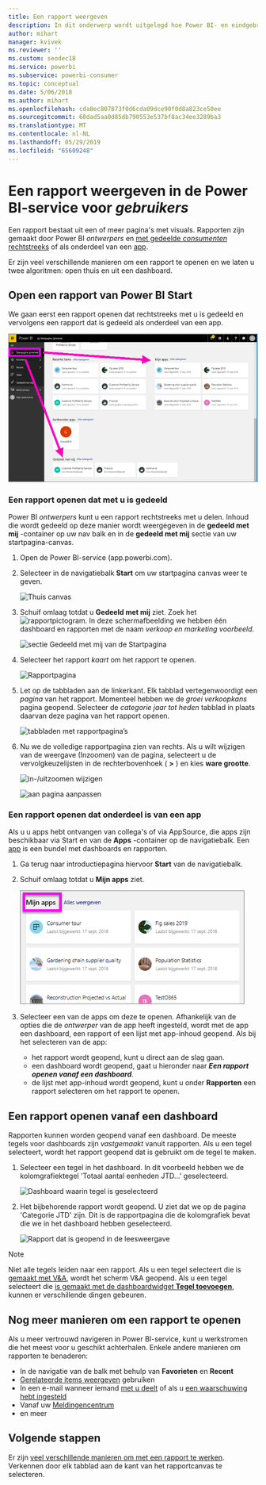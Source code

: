 ```yaml
---
title: Een rapport weergeven
description: In dit onderwerp wordt uitgelegd hoe Power BI- en eindgebruikers een Power BI-rapport openen en weergeven.
author: mihart
manager: kvivek
ms.reviewer: ''
ms.custom: seodec18
ms.service: powerbi
ms.subservice: powerbi-consumer
ms.topic: conceptual
ms.date: 5/06/2018
ms.author: mihart
ms.openlocfilehash: cda8ec807873f0d6cda09dce90f0d8a823ce50ee
ms.sourcegitcommit: 60dad5aa0d85db790553e537bf8ac34ee3289ba3
ms.translationtype: MT
ms.contentlocale: nl-NL
ms.lasthandoff: 05/29/2019
ms.locfileid: "65609248"
---
```

# <a name="view-a-report-in-power-bi-service-for-consumers"></a>Een rapport weergeven in de Power BI-service voor *gebruikers*
Een rapport bestaat uit een of meer pagina's met visuals. Rapporten zijn gemaakt door Power BI *ontwerpers* en [met gedeelde *consumenten* rechtstreeks](end-user-shared-with-me.md) of als onderdeel van een [app](end-user-apps.md). 

Er zijn veel verschillende manieren om een rapport te openen en we laten u twee algoritmen: open thuis en uit een dashboard. 

<!-- add art-->


## <a name="open-a-report-from-power-bi-home"></a>Open een rapport van Power BI Start
We gaan eerst een rapport openen dat rechtstreeks met u is gedeeld en vervolgens een rapport dat is gedeeld als onderdeel van een app.

   ![Startpagina](./media/end-user-report-open/power-bi-home.png)

### <a name="open-a-report-that-has-been-shared-with-you"></a>Een rapport openen dat met u is gedeeld
Power BI *ontwerpers* kunt u een rapport rechtstreeks met u delen. Inhoud die wordt gedeeld op deze manier wordt weergegeven in de **gedeeld met mij** -container op uw nav balk en in de **gedeeld met mij** sectie van uw startpagina-canvas.

1. Open de Power BI-service (app.powerbi.com).

2. Selecteer in de navigatiebalk **Start** om uw startpagina canvas weer te geven.  

   ![Thuis canvas](./media/end-user-report-open/power-bi-select-home-new.png)
   
3. Schuif omlaag totdat u **Gedeeld met mij** ziet. Zoek het ![rapportpictogram](./media/end-user-report-open/power-bi-report-icon.png). In deze schermafbeelding we hebben één dashboard en rapporten met de naam *verkoop en marketing voorbeeld*. 
   
   ![sectie Gedeeld met mij van de Startpagina](./media/end-user-report-open/power-bi-shared-new.png)

4. Selecteer het rapport *kaart* om het rapport te openen.

   ![Rapportpagina](./media/end-user-report-open/power-bi-filter-pane.png)

5. Let op de tabbladen aan de linkerkant.  Elk tabblad vertegenwoordigt een *pagina* van het rapport. Momenteel hebben we de *groei verkoopkans* pagina geopend. Selecteer de *categorie jaar tot heden* tabblad in plaats daarvan deze pagina van het rapport openen. 

   ![tabbladen met rapportpagina’s](./media/end-user-report-open/power-bi-tab-new.png)

6. Nu we de volledige rapportpagina zien van rechts. Als u wilt wijzigen van de weergave (Inzoomen) van de pagina, selecteert u de vervolgkeuzelijsten in de rechterbovenhoek ( **>** ) en kies **ware grootte**.

   ![in-/uitzoomen wijzigen](./media/end-user-report-open/power-bi-fit-new.png)

   ![aan pagina aanpassen](./media/end-user-report-open/power-bi-actual-size.png)

### <a name="open-a-report-that-is-part-of-an-app"></a>Een rapport openen dat onderdeel is van een app
Als u u apps hebt ontvangen van collega's of via AppSource, die apps zijn beschikbaar via Start en van de **Apps** -container op de navigatiebalk. Een [app](end-user-apps.md) is een bundel met dashboards en rapporten.

1. Ga terug naar introductiepagina hiervoor **Start** van de navigatiebalk.

7. Schuif omlaag totdat u **Mijn apps** ziet.

   ![Startpagina](./media/end-user-report-open/power-bi-my-apps.png)

8. Selecteer een van de apps om deze te openen. Afhankelijk van de opties die de *ontwerper* van de app heeft ingesteld, wordt met de app een dashboard, een rapport of een lijst met app-inhoud geopend. Als bij het selecteren van de app:
    - het rapport wordt geopend, kunt u direct aan de slag gaan.
    - een dashboard wordt geopend, gaat u hieronder naar ***Een rapport openen vanaf een dashboard***.
    - de lijst met app-inhoud wordt geopend, kunt u onder **Rapporten** een rapport selecteren om het rapport te openen.


## <a name="open-a-report-from-a-dashboard"></a>Een rapport openen vanaf een dashboard
Rapporten kunnen worden geopend vanaf een dashboard. De meeste tegels voor dashboards zijn *vastgemaakt* vanuit rapporten. Als u een tegel selecteert, wordt het rapport geopend dat is gebruikt om de tegel te maken. 

1. Selecteer een tegel in het dashboard. In dit voorbeeld hebben we de kolomgrafiektegel 'Totaal aantal eenheden JTD...' geselecteerd.

    ![Dashboard waarin tegel is geselecteerd](./media/end-user-report-open/power-bi-dashboard-new.png)

2.  Het bijbehorende rapport wordt geopend. U ziet dat we op de pagina 'Categorie JTD' zijn. Dit is de rapportpagina die de kolomgrafiek bevat die we in het dashboard hebben geselecteerd.

    ![Rapport dat is geopend in de leesweergave](./media/end-user-report-open/power-bi-report-newer.png)

> [!NOTE]
> Niet alle tegels leiden naar een rapport. Als u een tegel selecteert die is [gemaakt met V&A](end-user-q-and-a.md), wordt het scherm V&A geopend. Als u een tegel selecteert die [is gemaakt met de dashboardwidget **Tegel toevoegen**](../service-dashboard-add-widget.md), kunnen er verschillende dingen gebeuren.  


##  <a name="still-more-ways-to-open-a-report"></a>Nog meer manieren om een rapport te openen
Als u meer vertrouwd navigeren in Power BI-service, kunt u werkstromen die het meest voor u geschikt achterhalen. Enkele andere manieren om rapporten te benaderen:
- In de navigatie van de balk met behulp van **Favorieten** en **Recent**    
- [Gerelateerde items weergeven](end-user-related.md) gebruiken    
- In een e-mail wanneer iemand [met u deelt](../service-share-reports.md) of als u [een waarschuwing hebt ingesteld](end-user-alerts.md)    
- Vanaf uw [Meldingencentrum](end-user-notification-center.md)    
- en meer

## <a name="next-steps"></a>Volgende stappen
Er zijn [veel verschillende manieren om met een rapport te werken](end-user-reading-view.md).  Verkennen door elk tabblad aan de kant van het rapportcanvas te selecteren.

